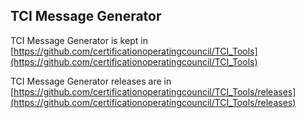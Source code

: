 
## TCI Message Generator

TCI Message Generator is kept in [https://github.com/certificationoperatingcouncil/TCI_Tools](https://github.com/certificationoperatingcouncil/TCI_Tools)

TCI Message Generator releases are in [https://github.com/certificationoperatingcouncil/TCI_Tools/releases](https://github.com/certificationoperatingcouncil/TCI_Tools/releases)